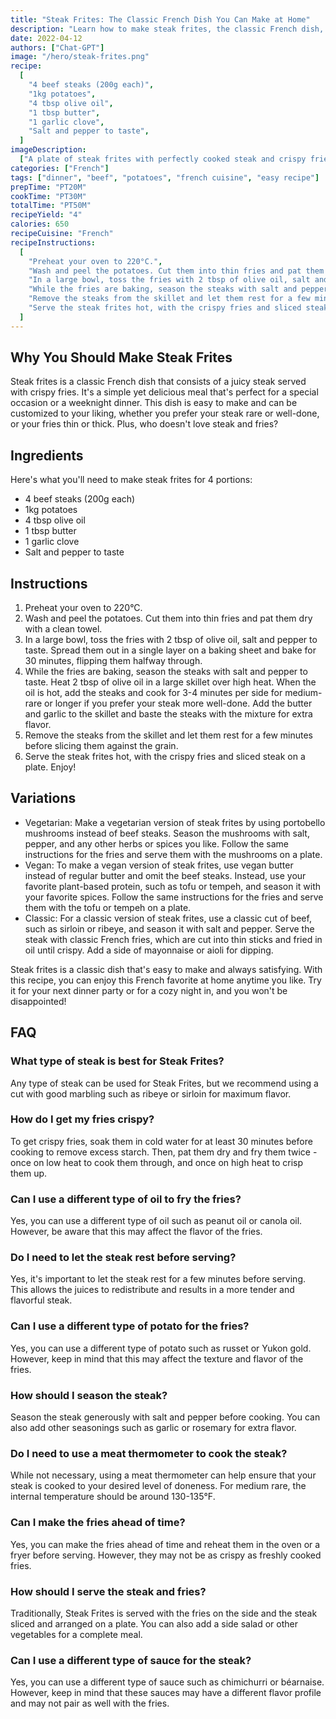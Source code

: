 ```yaml
---
title: "Steak Frites: The Classic French Dish You Can Make at Home"
description: "Learn how to make steak frites, the classic French dish, at home with this easy and delicious recipe. Perfect for a special occasion or a weeknight dinner, this dish is sure to impress and satisfy your cravings."
date: 2022-04-12
authors: ["Chat-GPT"]
image: "/hero/steak-frites.png"
recipe:
  [
    "4 beef steaks (200g each)",
    "1kg potatoes",
    "4 tbsp olive oil",
    "1 tbsp butter",
    "1 garlic clove",
    "Salt and pepper to taste",
  ]
imageDescription:
  ["A plate of steak frites with perfectly cooked steak and crispy fries"]
categories: ["French"]
tags: ["dinner", "beef", "potatoes", "french cuisine", "easy recipe"]
prepTime: "PT20M"
cookTime: "PT30M"
totalTime: "PT50M"
recipeYield: "4"
calories: 650
recipeCuisine: "French"
recipeInstructions:
  [
    "Preheat your oven to 220°C.",
    "Wash and peel the potatoes. Cut them into thin fries and pat them dry with a clean towel.",
    "In a large bowl, toss the fries with 2 tbsp of olive oil, salt and pepper to taste. Spread them out in a single layer on a baking sheet and bake for 30 minutes, flipping them halfway through.",
    "While the fries are baking, season the steaks with salt and pepper to taste. Heat 2 tbsp of olive oil in a large skillet over high heat. When the oil is hot, add the steaks and cook for 3-4 minutes per side for medium-rare or longer if you prefer your steak more well-done. Add the butter and garlic to the skillet and baste the steaks with the mixture for extra flavor.",
    "Remove the steaks from the skillet and let them rest for a few minutes before slicing them against the grain.",
    "Serve the steak frites hot, with the crispy fries and sliced steak on a plate. Enjoy!",
  ]
---
```


## Why You Should Make Steak Frites

Steak frites is a classic French dish that consists of a juicy steak served with crispy fries. It's a simple yet delicious meal that's perfect for a special occasion or a weeknight dinner. This dish is easy to make and can be customized to your liking, whether you prefer your steak rare or well-done, or your fries thin or thick. Plus, who doesn't love steak and fries?

## Ingredients

Here's what you'll need to make steak frites for 4 portions:

- 4 beef steaks (200g each)
- 1kg potatoes
- 4 tbsp olive oil
- 1 tbsp butter
- 1 garlic clove
- Salt and pepper to taste

## Instructions

1. Preheat your oven to 220°C.
2. Wash and peel the potatoes. Cut them into thin fries and pat them dry with a clean towel.
3. In a large bowl, toss the fries with 2 tbsp of olive oil, salt and pepper to taste. Spread them out in a single layer on a baking sheet and bake for 30 minutes, flipping them halfway through.
4. While the fries are baking, season the steaks with salt and pepper to taste. Heat 2 tbsp of olive oil in a large skillet over high heat. When the oil is hot, add the steaks and cook for 3-4 minutes per side for medium-rare or longer if you prefer your steak more well-done. Add the butter and garlic to the skillet and baste the steaks with the mixture for extra flavor.
5. Remove the steaks from the skillet and let them rest for a few minutes before slicing them against the grain.
6. Serve the steak frites hot, with the crispy fries and sliced steak on a plate. Enjoy!

## Variations

- Vegetarian: Make a vegetarian version of steak frites by using portobello mushrooms instead of beef steaks. Season the mushrooms with salt, pepper, and any other herbs or spices you like. Follow the same instructions for the fries and serve them with the mushrooms on a plate.
- Vegan: To make a vegan version of steak frites, use vegan butter instead of regular butter and omit the beef steaks. Instead, use your favorite plant-based protein, such as tofu or tempeh, and season it with your favorite spices. Follow the same instructions for the fries and serve them with the tofu or tempeh on a plate.
- Classic: For a classic version of steak frites, use a classic cut of beef, such as sirloin or ribeye, and season it with salt and pepper. Serve the steak with classic French fries, which are cut into thin sticks and fried in oil until crispy. Add a side of mayonnaise or aioli for dipping.

Steak frites is a classic dish that's easy to make and always satisfying. With this recipe, you can enjoy this French favorite at home anytime you like. Try it for your next dinner party or for a cozy night in, and you won't be disappointed!

## FAQ

### What type of steak is best for Steak Frites?

Any type of steak can be used for Steak Frites, but we recommend using a cut with good marbling such as ribeye or sirloin for maximum flavor.

### How do I get my fries crispy?

To get crispy fries, soak them in cold water for at least 30 minutes before cooking to remove excess starch. Then, pat them dry and fry them twice - once on low heat to cook them through, and once on high heat to crisp them up.

### Can I use a different type of oil to fry the fries?

Yes, you can use a different type of oil such as peanut oil or canola oil. However, be aware that this may affect the flavor of the fries.

### Do I need to let the steak rest before serving?

Yes, it's important to let the steak rest for a few minutes before serving. This allows the juices to redistribute and results in a more tender and flavorful steak.

### Can I use a different type of potato for the fries?

Yes, you can use a different type of potato such as russet or Yukon gold. However, keep in mind that this may affect the texture and flavor of the fries.

### How should I season the steak?

Season the steak generously with salt and pepper before cooking. You can also add other seasonings such as garlic or rosemary for extra flavor.

### Do I need to use a meat thermometer to cook the steak?

While not necessary, using a meat thermometer can help ensure that your steak is cooked to your desired level of doneness. For medium rare, the internal temperature should be around 130-135°F.

### Can I make the fries ahead of time?

Yes, you can make the fries ahead of time and reheat them in the oven or a fryer before serving. However, they may not be as crispy as freshly cooked fries.

### How should I serve the steak and fries?

Traditionally, Steak Frites is served with the fries on the side and the steak sliced and arranged on a plate. You can also add a side salad or other vegetables for a complete meal.

### Can I use a different type of sauce for the steak?

Yes, you can use a different type of sauce such as chimichurri or béarnaise. However, keep in mind that these sauces may have a different flavor profile and may not pair as well with the fries.
